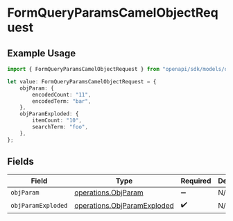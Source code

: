 # FormQueryParamsCamelObjectRequest

## Example Usage

```typescript
import { FormQueryParamsCamelObjectRequest } from "openapi/sdk/models/operations";

let value: FormQueryParamsCamelObjectRequest = {
    objParam: {
        encodedCount: "11",
        encodedTerm: "bar",
    },
    objParamExploded: {
        itemCount: "10",
        searchTerm: "foo",
    },
};
```

## Fields

| Field                                                                             | Type                                                                              | Required                                                                          | Description                                                                       |
| --------------------------------------------------------------------------------- | --------------------------------------------------------------------------------- | --------------------------------------------------------------------------------- | --------------------------------------------------------------------------------- |
| `objParam`                                                                        | [operations.ObjParam](../../../sdk/models/operations/objparam.md)                 | :heavy_minus_sign:                                                                | N/A                                                                               |
| `objParamExploded`                                                                | [operations.ObjParamExploded](../../../sdk/models/operations/objparamexploded.md) | :heavy_check_mark:                                                                | N/A                                                                               |